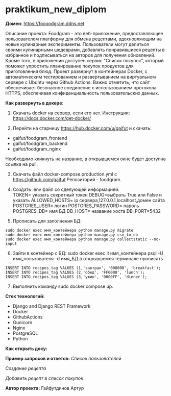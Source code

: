 # praktikum_new_diplom

**Домен**:
https://foooodgram.ddns.net

Описание проекта:
Foodgram - это веб-приложение, предоставляющее пользователем платформу для обмена рецептами, вдохновляющим на новые кулинарные эксперименты. Пользователи могут делиться своими кулинарными шедеврами, добавлять понравившиеся рецепты в избранное и подписываться на авторов для получения обновлений. Кроме того, в приложении доступен сервис "Список покупок", который поможет упростить планирование покупок продуктов для приготовления блюд. Проект развернут в контейнерах Docker, с автоматическим тестированием и развертыванием на виртуальном сервере с Ubuntu через Github Actions. Важно отметить, что сайт обеспечивает безопасное соединение с использованием протокола HTTPS, обеспечивая конфиденциальность пользовательских данных.

**Как развернуть в докере**:
1. Скачать docker на сервер, если его нет. Инструкции: https://docs.docker.com/get-docker/

2. Перейти на старницу https://hub.docker.com/u/gaifut и скачать:
- gaifut/foodgram_frontend
- gaifut/foodgram_backend
- gaifut/foodgram_nginx

Необходимо кликнуть на название, в открывшемся окне будет доступна ссылка на pull.

3. Скачать файл docker-compose.production.yml c https://github.com/gaifut
Репозиторий - foodgram.

4. Создать .env файл со сделующей информацией:                                                       
TOKEN= указать секретный токен 
DEBUG=выбрать True или False и указать
ALLOWED_HOSTS= ip сервера,127.0.0.1,localhost,домен сайта
POSTGRES_USER= логин
POSTGRES_PASSWORD= пароль
POSTGRES_DB= имя БД
DB_HOST= название хоста
DB_PORT=5432

5. Прописать для заполнения БД:
```
sudo docker exec имя_контейнера python manage.py migrate
sudo docker exec имя_контейнера python manage.py csv_to_db
sudo docker exec имя_контейнера python manage.py collectstatic --no-input
```

6. Зайти в контейнер с БД:
sudo docker exec it имя_контейнера psql -U имя_пользователя -d имя_БД
в открывшемся терминале прописать
```
INSERT INTO recipes_tag VALUES (1,'завтрак', '008000', 'breakfast');
INSERT INTO recipes_tag VALUES (2,'обед', 'FF0000', 'lunch');
INSERT INTO recipes_tag VALUES (3,'ужин', '0000FF', 'dinner');
```

7. Выполнить команду sudo docker compose up.

**Стек технологий:**
- Django and Django REST Framework
- Docker
- GithubActions
- Gunicorn
- Nginx
- PostgreSQL
- Python

**Как открыть доку:**


**Пример запросов и ответов:**
*Список пользователей*

*Создание рецепта*

*Добавить рецепт в список покупок*

**Автор проекта:**
Гайфутдинов Артур